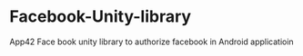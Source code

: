 Facebook-Unity-library
======================

App42 Face book unity library to authorize facebook in Android applicatioin
